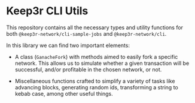 # Keep3r CLI Utils

This repository contains all the necessary types and utility functions for both `@keep3r-network/cli-sample-jobs` and `@keep3r-network/cli`.

In this library we can find two important elements:

- A  class (`GanacheFork`) with methods aimed to easily fork a specific network. This allows us to simulate whether a given transaction will be successful, and/or profitable in the chosen network, or not.

- Miscellaneous functions crafted to simplify a variety of tasks like advancing blocks, generating random ids, transforming a string to kebab case, among other useful things.